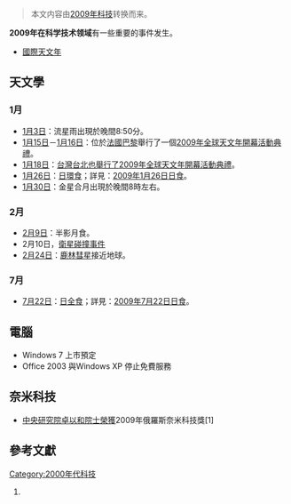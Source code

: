 > 本文内容由[2009年科技](https://zh.wikipedia.org/wiki/2009年科技)转换而来。


**2009年在科学技术领域**有一些重要的事件发生。

  - [國際天文年](https://zh.wikipedia.org/wiki/國際天文年 "wikilink")

## 天文學

### 1月

  - [1月3日](../Page/1月3日.md "wikilink")：流星雨出現於晚間8:50分。
  - [1月15日](../Page/1月15日.md "wikilink")－[1月16日](../Page/1月16日.md "wikilink")：位於[法國](https://zh.wikipedia.org/wiki/法國 "wikilink")[巴黎](../Page/巴黎.md "wikilink")舉行了一個[2009年全球天文年開幕活動典禮](https://zh.wikipedia.org/wiki/2009年全球天文年開幕活動 "wikilink")。
  - [1月18日](../Page/1月18日.md "wikilink")：[台灣](https://zh.wikipedia.org/wiki/台灣 "wikilink")[台北也舉行了](https://zh.wikipedia.org/wiki/台北 "wikilink")[2009年全球天文年開幕活動典禮](https://zh.wikipedia.org/wiki/2009年全球天文年開幕活動 "wikilink")。
  - [1月26日](../Page/1月26日.md "wikilink")：[日環食](https://zh.wikipedia.org/wiki/日環食 "wikilink")；詳見：[2009年1月26日日食](../Page/2009年1月26日日食.md "wikilink")。
  - [1月30日](../Page/1月30日.md "wikilink")：金星合月出現於晚間8時左右。

### 2月

  - [2月9日](../Page/2月9日.md "wikilink")：半影月食。
  - 2月10日，[衛星碰撞事件](https://zh.wikipedia.org/wiki/2009年衛星碰撞事件 "wikilink")
  - [2月24日](../Page/2月24日.md "wikilink")：[鹿林彗星](../Page/鹿林彗星.md "wikilink")接近地球。

### 7月

  - [7月22日](https://zh.wikipedia.org/wiki/7月22日 "wikilink")：[日全食](../Page/日全食.md "wikilink")；詳見：[2009年7月22日日食](../Page/2009年7月22日日食.md "wikilink")。

## 電腦

  - Windows 7 上市預定
  - Office 2003 與Windows XP 停止免費服務

## 奈米科技

  - [中央研究院卓以和院士榮獲](https://zh.wikipedia.org/wiki/中央研究院 "wikilink")2009年俄羅斯奈米科技獎\[1\]

## 參考文獻

<div class="references-small">

<references />

</div>

[Category:2000年代科技](https://zh.wikipedia.org/wiki/Category:2000年代科技 "wikilink")

1.